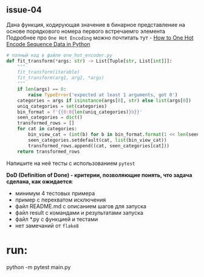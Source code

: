 ## issue-04
Дана функция, кодирующая значение в бинарное представление на основе порядкового номера первого встречаемго элемента\
Подробнее про `One Hot Encoding` можно почтитать тут - [How to One Hot Encode Sequence Data in Python](https://machinelearningmastery.com/how-to-one-hot-encode-sequence-data-in-python/)

```python
# полный код в файле one_hot_encoder.py
def fit_transform(*args: str) -> List[Tuple[str, List[int]]]:
    """
    fit_transform(iterable)
    fit_transform(arg1, arg2, *args)
    """
    if len(args) == 0:
        raise TypeError('expected at least 1 arguments, got 0')
    categories = args if isinstance(args[0], str) else list(args[0])
    uniq_categories = set(categories)
    bin_format = f'{{0:0{len(uniq_categories)}b}}'
    seen_categories = dict()
    transformed_rows = []
    for cat in categories:
        bin_view_cat = (int(b) for b in bin_format.format(1 << len(seen_categories)))
        seen_categories.setdefault(cat, list(bin_view_cat))
        transformed_rows.append((cat, seen_categories[cat]))
    return transformed_rows
```

Напишите на неё тесты с использованием `pytest`

**DoD (Definition of Done) - критерии, позволяющие понять, что задача сделана, как ожидается**:
* минимум 4 тестовых примера
* пример с перехватом исключения 
* файл README.md с описанием шагов для запуска
* файл result с командами и результатами запуска
* файл *.py с функцией и тестами
* нет замечаний от `flake8`

# run:
 python -m pytest main.py  